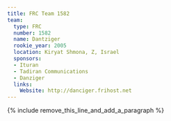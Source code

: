 ```yaml
---
title: FRC Team 1582
team:
  type: FRC
  number: 1582
  name: Dantziger
  rookie_year: 2005
  location: Kiryat Shmona, Z, Israel
  sponsors:
  - Ituran
  - Tadiran Communications
  - Danziger
  links:
    Website: http://danciger.frihost.net
---
```


{% include remove_this_line_and_add_a_paragraph %}